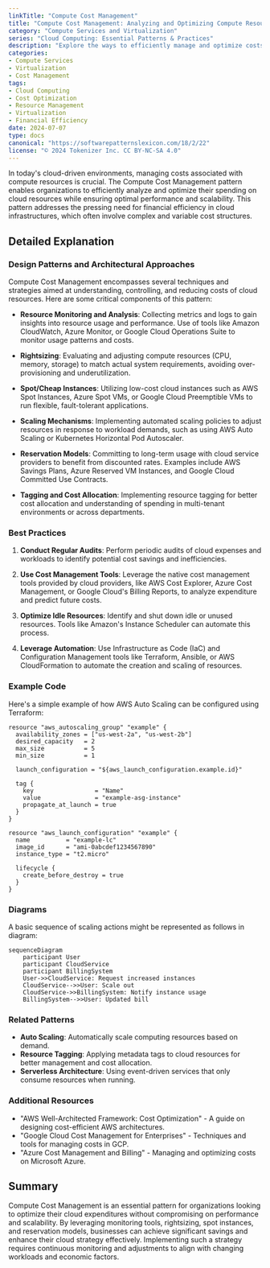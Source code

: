 ```yaml
---
linkTitle: "Compute Cost Management"
title: "Compute Cost Management: Analyzing and Optimizing Compute Resource Spending"
category: "Compute Services and Virtualization"
series: "Cloud Computing: Essential Patterns & Practices"
description: "Explore the ways to efficiently manage and optimize costs associated with compute resources in cloud environments, ensuring financial efficiency while maintaining performance."
categories:
- Compute Services
- Virtualization
- Cost Management
tags:
- Cloud Computing
- Cost Optimization
- Resource Management
- Virtualization
- Financial Efficiency
date: 2024-07-07
type: docs
canonical: "https://softwarepatternslexicon.com/18/2/22"
license: "© 2024 Tokenizer Inc. CC BY-NC-SA 4.0"
---
```



In today's cloud-driven environments, managing costs associated with compute resources is crucial. The Compute Cost Management pattern enables organizations to efficiently analyze and optimize their spending on cloud resources while ensuring optimal performance and scalability. This pattern addresses the pressing need for financial efficiency in cloud infrastructures, which often involve complex and variable cost structures.

## Detailed Explanation

### Design Patterns and Architectural Approaches

Compute Cost Management encompasses several techniques and strategies aimed at understanding, controlling, and reducing costs of cloud resources. Here are some critical components of this pattern:

- **Resource Monitoring and Analysis**: Collecting metrics and logs to gain insights into resource usage and performance. Use of tools like Amazon CloudWatch, Azure Monitor, or Google Cloud Operations Suite to monitor usage patterns and costs.

- **Rightsizing**: Evaluating and adjusting compute resources (CPU, memory, storage) to match actual system requirements, avoiding over-provisioning and underutilization.

- **Spot/Cheap Instances**: Utilizing low-cost cloud instances such as AWS Spot Instances, Azure Spot VMs, or Google Cloud Preemptible VMs to run flexible, fault-tolerant applications.

- **Scaling Mechanisms**: Implementing automated scaling policies to adjust resources in response to workload demands, such as using AWS Auto Scaling or Kubernetes Horizontal Pod Autoscaler.

- **Reservation Models**: Committing to long-term usage with cloud service providers to benefit from discounted rates. Examples include AWS Savings Plans, Azure Reserved VM Instances, and Google Cloud Committed Use Contracts.

- **Tagging and Cost Allocation**: Implementing resource tagging for better cost allocation and understanding of spending in multi-tenant environments or across departments.

### Best Practices

1. **Conduct Regular Audits**: Perform periodic audits of cloud expenses and workloads to identify potential cost savings and inefficiencies.

2. **Use Cost Management Tools**: Leverage the native cost management tools provided by cloud providers, like AWS Cost Explorer, Azure Cost Management, or Google Cloud's Billing Reports, to analyze expenditure and predict future costs.

3. **Optimize Idle Resources**: Identify and shut down idle or unused resources. Tools like Amazon's Instance Scheduler can automate this process.

4. **Leverage Automation**: Use Infrastructure as Code (IaC) and Configuration Management tools like Terraform, Ansible, or AWS CloudFormation to automate the creation and scaling of resources.

### Example Code

Here's a simple example of how AWS Auto Scaling can be configured using Terraform:

```hcl
resource "aws_autoscaling_group" "example" {
  availability_zones = ["us-west-2a", "us-west-2b"]
  desired_capacity   = 2
  max_size           = 5
  min_size           = 1

  launch_configuration = "${aws_launch_configuration.example.id}"

  tag {
    key                 = "Name"
    value               = "example-asg-instance"
    propagate_at_launch = true
  }
}

resource "aws_launch_configuration" "example" {
  name          = "example-lc"
  image_id      = "ami-0abcdef1234567890"
  instance_type = "t2.micro"

  lifecycle {
    create_before_destroy = true
  }
}
```

### Diagrams

A basic sequence of scaling actions might be represented as follows in diagram:

```mermaid
sequenceDiagram
    participant User
    participant CloudService
    participant BillingSystem
    User->>CloudService: Request increased instances
    CloudService-->>User: Scale out
    CloudService->>BillingSystem: Notify instance usage
    BillingSystem-->>User: Updated bill
```

### Related Patterns

- **Auto Scaling**: Automatically scale computing resources based on demand.
- **Resource Tagging**: Applying metadata tags to cloud resources for better management and cost allocation.
- **Serverless Architecture**: Using event-driven services that only consume resources when running.

### Additional Resources

- "AWS Well-Architected Framework: Cost Optimization" - A guide on designing cost-efficient AWS architectures.
- "Google Cloud Cost Management for Enterprises" - Techniques and tools for managing costs in GCP.
- "Azure Cost Management and Billing" - Managing and optimizing costs on Microsoft Azure.

## Summary

Compute Cost Management is an essential pattern for organizations looking to optimize their cloud expenditures without compromising on performance and scalability. By leveraging monitoring tools, rightsizing, spot instances, and reservation models, businesses can achieve significant savings and enhance their cloud strategy effectively. Implementing such a strategy requires continuous monitoring and adjustments to align with changing workloads and economic factors.
